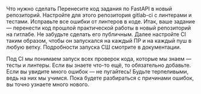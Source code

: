 Что нужно сделать
Перенесите код задания по FastAPI в новый репозиторий.
Настройте для этого репозитория gitlab-ci c линтерами и тестами.
Исправьте все ошибки от линтеров в коде.
Итак, ваше задание — перенести код прошлой практической работы в новый репозиторий на гитлабе. Не забудьте сделать его публичным. Далее настройте CI таким образом, чтобы он запускался на каждый ПР и на каждый пуш в любую ветку. Подробности запуска СШ смотрите в документации. 

Под CI мы понимаем запуск всех проверок кода, которые мы знаем — тесты и линтеры. Если вы знаете что-то ещё, то обязательно добавьте. Если вы увидите много ошибок — не пугайтесь! Будьте терпеливыми, ведь на них мы учимся. Пока будете разбираться с причинами ошибок, вы точно узнаете много нового.
